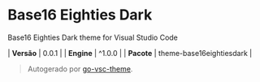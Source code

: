 # Base16 Eighties Dark

Base16 Eighties Dark theme for Visual Studio Code

| **Versão** | 0.0.1 |
| **Engine** | ^1.0.0 |
| **Pacote** | theme-base16eightiesdark |

> Autogerado por [go-vsc-theme](https://github.com/natalbu/go-vsc-theme).
